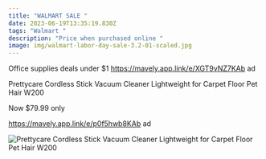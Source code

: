 ```yaml
---
title: "WALMART SALE "
date: 2023-06-19T13:35:19.830Z
tags: "Walmart "
description: "Price when purchased online "
image: img/walmart-labor-day-sale-3.2-01-scaled.jpg
---
```

Office supplies deals under $1 https://mavely.app.link/e/XGT9vNZ7KAb ad



Prettycare Cordless Stick Vacuum Cleaner Lightweight for Carpet Floor Pet Hair W200 

Now $79.99 only 

https://mavely.app.link/e/p0f5hwb8KAb ad 

![Prettycare Cordless Stick Vacuum Cleaner Lightweight for Carpet Floor Pet Hair W200](https://i5.walmartimages.com/asr/f475d70c-2781-4257-9287-1d2ec3ddf191.d63de166122540a585f3a8342077ccd8.jpeg?odnHeight=2000&odnWidth=2000&odnBg=FFFFFF)

<!--EndFragment-->